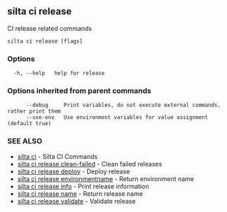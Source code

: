 ## silta ci release

CI release related commands

```
silta ci release [flags]
```

### Options

```
  -h, --help   help for release
```

### Options inherited from parent commands

```
      --debug     Print variables, do not execute external commands, rather print them
      --use-env   Use environment variables for value assignment (default true)
```

### SEE ALSO

* [silta ci](silta_ci.md)	 - Silta CI Commands
* [silta ci release clean-failed](silta_ci_release_clean-failed.md)	 - Clean failed releases
* [silta ci release deploy](silta_ci_release_deploy.md)	 - Deploy release
* [silta ci release environmentname](silta_ci_release_environmentname.md)	 - Return environment name
* [silta ci release info](silta_ci_release_info.md)	 - Print release information
* [silta ci release name](silta_ci_release_name.md)	 - Return release name
* [silta ci release validate](silta_ci_release_validate.md)	 - Validate release

